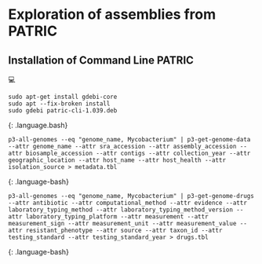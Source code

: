 # Exploration of assemblies from PATRIC

## Installation of Command Line PATRIC
:computer:
~~~
sudo apt-get install gdebi-core
sudo apt --fix-broken install
sudo gdebi patric-cli-1.039.deb
~~~
{: .language.bash}

~~~
p3-all-genomes --eq "genome_name, Mycobacterium" | p3-get-genome-data --attr genome_name --attr sra_accession --attr assembly_accession --attr biosample_accession --attr contigs --attr collection_year --attr geographic_location --attr host_name --attr host_health --attr isolation_source > metadata.tbl
~~~
{: .language-bash}

~~~
p3-all-genomes --eq "genome_name, Mycobacterium" | p3-get-genome-drugs --attr antibiotic --attr computational_method --attr evidence --attr laboratory_typing_method --attr laboratory_typing_method_version --attr laboratory_typing_platform --attr measurement --attr measurement_sign --attr measurement_unit --attr measurement_value --attr resistant_phenotype --attr source --attr taxon_id --attr testing_standard --attr testing_standard_year > drugs.tbl
~~~
{: .language-bash}